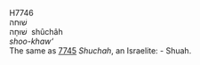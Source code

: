 <body>
  <p>H7746<br>  שׁוּחה  <br> שׁוּחָה  ‎  shûchâh  <br><i>shoo-khaw‘ </i><br>The same as <a href="h7745.htm">7745</a>  <i>Shuchah</i>, an Israelite: - Shuah.<br></p>
 </body>